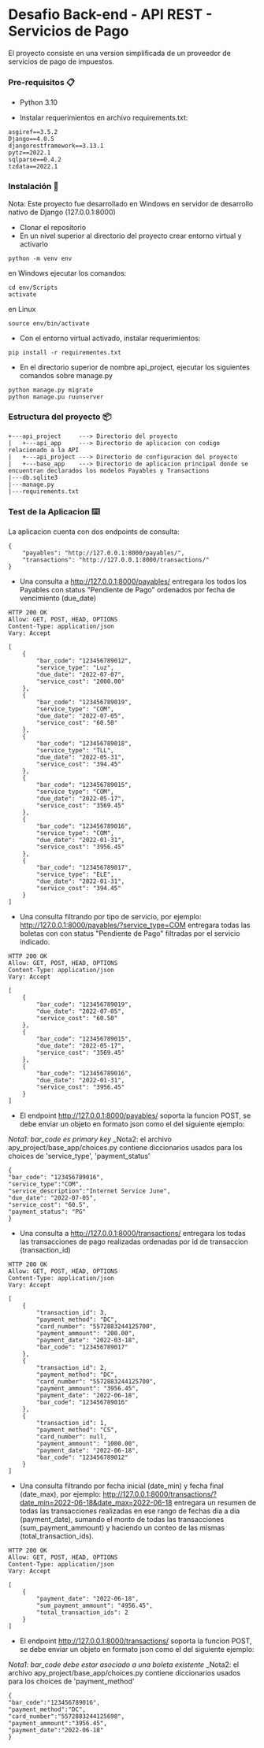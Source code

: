 # Desafio Back-end - API REST - Servicios de Pago

El proyecto consiste en una version simplificada de un proveedor de servicios de pago de impuestos.

### Pre-requisitos 📋

* Python 3.10

* Instalar requerimientos en archivo requirements.txt:

```
asgiref==3.5.2
Django==4.0.5
djangorestframework==3.13.1
pytz==2022.1
sqlparse==0.4.2
tzdata==2022.1

```

### Instalación 🔧

Nota: Este proyecto fue desarrollado en Windows en servidor de desarrollo nativo de Django (127.0.0.1:8000)

* Clonar el repositorio
* En un nivel superior al directorio del proyecto crear entorno virtual y activarlo

```
python -m venv env
```
en Windows ejecutar los comandos:

```
cd env/Scripts
activate

```

en Linux

```
source env/bin/activate

```

* Con el entorno virtual activado, instalar requerimientos:

```
pip install -r requirementes.txt
```

* En el directorio superior de nombre api_project, ejecutar los siguientes comandos sobre manage.py

```
python manage.py migrate
python manage.pu ruunserver
```

### Estructura del proyecto 📦

```
+---api_project     ---> Directorio del proyecto
|   +---api_app     ---> Directorio de aplicacion con codigo relacionado a la API
|   +---api_project ---> Directorio de configuracion del proyecto
|   +---base_app    ---> Directorio de aplicacion principal donde se encuentran declarados los modelos Payables y Transactions
|---db.sqlite3
|---manage.py
|---requirements.txt
```

### Test de la Aplicacion ⌨️

La aplicacion cuenta con dos endpoints de consulta:

```
{
    "payables": "http://127.0.0.1:8000/payables/",
    "transactions": "http://127.0.0.1:8000/transactions/"
}
```

* Una consulta a http://127.0.0.1:8000/payables/ entregara los todos los Payables con status "Pendiente de Pago" ordenados por fecha de vencimiento (due_date)

```
HTTP 200 OK
Allow: GET, POST, HEAD, OPTIONS
Content-Type: application/json
Vary: Accept

[
    {
        "bar_code": "123456789012",
        "service_type": "Luz",
        "due_date": "2022-07-07",
        "service_cost": "2000.00"
    },
    {
        "bar_code": "123456789019",
        "service_type": "COM",
        "due_date": "2022-07-05",
        "service_cost": "60.50"
    },
    {
        "bar_code": "123456789018",
        "service_type": "TLL",
        "due_date": "2022-05-31",
        "service_cost": "394.45"
    },
    {
        "bar_code": "123456789015",
        "service_type": "COM",
        "due_date": "2022-05-17",
        "service_cost": "3569.45"
    },
    {
        "bar_code": "123456789016",
        "service_type": "COM",
        "due_date": "2022-01-31",
        "service_cost": "3956.45"
    },
    {
        "bar_code": "123456789017",
        "service_type": "ELE",
        "due_date": "2022-01-31",
        "service_cost": "394.45"
    }
]
```

* Una consulta filtrando por tipo de servicio, por ejemplo: http://127.0.0.1:8000/payables/?service_type=COM entregara todas las boletas con con status "Pendiente de Pago" filtradas por el servicio indicado.

```
HTTP 200 OK
Allow: GET, POST, HEAD, OPTIONS
Content-Type: application/json
Vary: Accept

[
    {
        "bar_code": "123456789019",
        "due_date": "2022-07-05",
        "service_cost": "60.50"
    },
    {
        "bar_code": "123456789015",
        "due_date": "2022-05-17",
        "service_cost": "3569.45"
    },
    {
        "bar_code": "123456789016",
        "due_date": "2022-01-31",
        "service_cost": "3956.45"
    }
]
```

* El endpoint http://127.0.0.1:8000/payables/ soporta la funcion POST, se debe enviar un objeto en formato json como el del siguiente ejemplo:

_Nota1: bar_code es primary key_
_Nota2: el archivo apy_project/base_app/choices.py contiene diccionarios usados para los choices de 'service_type', 'payment_status'

```
{
"bar_code": "123456789016",
"service_type":"COM",
"service_description":"Internet Service June",
"due_date": "2022-07-05",
"service_cost": "60.5",
"payment_status": "PG"
}
```

* Una consulta a http://127.0.0.1:8000/transactions/ entregara los todas las transacciones de pago realizadas ordenadas por id de transaccion (transaction_id)

```
HTTP 200 OK
Allow: GET, POST, HEAD, OPTIONS
Content-Type: application/json
Vary: Accept

[
    {
        "transaction_id": 3,
        "payment_method": "DC",
        "card_number": "5572883244125700",
        "payment_ammount": "200.00",
        "payment_date": "2022-03-18",
        "bar_code": "123456789017"
    },
    {
        "transaction_id": 2,
        "payment_method": "DC",
        "card_number": "5572883244125700",
        "payment_ammount": "3956.45",
        "payment_date": "2022-06-18",
        "bar_code": "123456789016"
    },
    {
        "transaction_id": 1,
        "payment_method": "CS",
        "card_number": null,
        "payment_ammount": "1000.00",
        "payment_date": "2022-06-18",
        "bar_code": "123456789012"
    }
]

```

*  Una consulta filtrando por fecha inicial (date_min) y fecha final (date_max), por ejemplo:  http://127.0.0.1:8000/transactions/?date_min=2022-06-18&date_max=2022-06-18 entregara un resumen de todas las transacciones realizadas en ese rango de fechas dia a dia (payment_date), sumando el monto de todas las transacciones (sum_payment_ammount) y haciendo un conteo de las mismas (total_transaction_ids). 

```
HTTP 200 OK
Allow: GET, POST, HEAD, OPTIONS
Content-Type: application/json
Vary: Accept

[
    {
        "payment_date": "2022-06-18",
        "sum_payment_ammount": "4956.45",
        "total_transaction_ids": 2
    }
]

```

* El endpoint http://127.0.0.1:8000/transactions/ soporta la funcion POST, se debe enviar un objeto en formato json como el del siguiente ejemplo:

_Nota1: bar_code debe estar asociado a una boleta existente_
_Nota2: el archivo apy_project/base_app/choices.py contiene diccionarios usados para los choices de 'payment_method'

```
{
"bar_code":"123456789016",
"payment_method":"DC",
"card_number":"5572883244125698",
"payment_ammount":"3956.45",
"payment_date":"2022-06-18"
}
```





